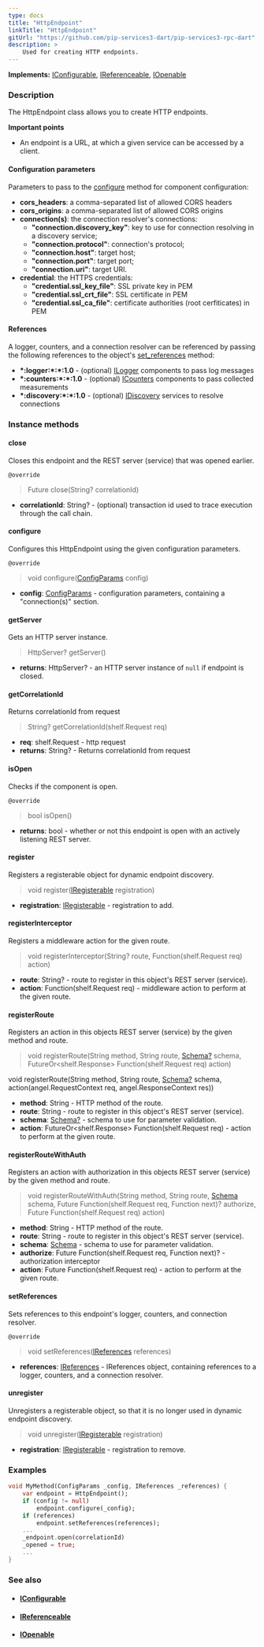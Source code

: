 ```yaml
---
type: docs
title: "HttpEndpoint"
linkTitle: "HttpEndpoint"
gitUrl: "https://github.com/pip-services3-dart/pip-services3-rpc-dart"
description: >
    Used for creating HTTP endpoints. 
---
```


**Implements:** [IConfigurable](../../../commons/config/iconfigurable), [IReferenceable](../../../commons/refer/ireferenceable), [IOpenable](../../../commons/run/iopenable)

### Description

The HttpEndpoint class allows you to create HTTP endpoints. 

**Important points**

- An endpoint is a URL, at which a given service can be accessed by a client. 

#### Configuration parameters
Parameters to pass to the [configure](#configure) method for component configuration:

- **cors_headers**: a comma-separated list of allowed CORS headers
- **cors_origins**: a comma-separated list of allowed CORS origins
- **connection(s)**: the connection resolver's connections:
    - **"connection.discovery_key"**: key to use for connection resolving in a discovery service;
    - **"connection.protocol"**: connection's protocol;
    - **"connection.host"**: target host;
    - **"connection.port"**: target port;
    - **"connection.uri"**: target URI.
- **credential**: the HTTPS credentials:
    - **"credential.ssl_key_file"**: SSL private key in PEM
    - **"credential.ssl_crt_file"**: SSL certificate in PEM
    - **"credential.ssl_ca_file"**: certificate authorities (root cerfiticates) in PEM


#### References
A logger, counters, and a connection resolver can be referenced by passing the 
following references to the object's [set_references](#setreferences) method:

- **\*:logger:\*:\*:1.0** - (optional) [ILogger](../../../components/log/ilogger) components to pass log messages
- **\*:counters:\*:\*:1.0** - (optional) [ICounters](../../../components/count/icounters) components to pass collected measurements
- **\*:discovery:\*:\*:1.0** - (optional) [IDiscovery](../../../components/connect/idiscovery) services to resolve connections


### Instance methods

#### close
Closes this endpoint and the REST server (service) that was opened earlier.

`@override`
> Future close(String? correlationId)

- **correlationId**: String? - (optional) transaction id used to trace execution through the call chain.


#### configure
Configures this HttpEndpoint using the given configuration parameters.

`@override`
> void configure([ConfigParams](../../../commons/config/config_params) config)

- **config**: [ConfigParams](../../../commons/config/config_params) - configuration parameters, containing a "connection(s)" section.

#### getServer
Gets an HTTP server instance.

> HttpServer? getServer()

- **returns**: HttpServer? - an HTTP server instance of `null` if endpoint is closed.

#### getCorrelationId
Returns correlationId from request

> String? getCorrelationId(shelf.Request req)

- **req**: shelf.Request - http request
- **returns**: String? - Returns correlationId from request


#### isOpen
Checks if the component is open.

`@override`
> bool isOpen()

- **returns**: bool - whether or not this endpoint is open with an actively listening REST server.


#### register
Registers a registerable object for dynamic endpoint discovery.

> void register([IRegisterable](../../services/iregisterable) registration)

- **registration**: [IRegisterable](../../services/iregisterable) - registration to add.


#### registerInterceptor
Registers a middleware action for the given route.

> void registerInterceptor(String? route, Function(shelf.Request req) action)

- **route**: String? - route to register in this object's REST server (service).
- **action**: Function(shelf.Request req) - middleware action to perform at the given route.


#### registerRoute
Registers an action in this objects REST server (service) by the given method and route.

> void registerRoute(String method, String route, [Schema?](../../../commons/validate/schema) schema, FutureOr\<shelf.Response\> Function(shelf.Request req) action)

void registerRoute(String method, String route, [Schema?](../../../commons/validate/schema) schema, action(angel.RequestContext req, angel.ResponseContext res))

- **method**: String - HTTP method of the route.
- **route**: String - route to register in this object's REST server (service).
- **schema**: [Schema?](../../../commons/validate/schema) - schema to use for parameter validation.
- **action**: FutureOr\<shelf.Response\> Function(shelf.Request req) - action to perform at the given route.


#### registerRouteWithAuth
Registers an action with authorization in this objects REST server (service)
by the given method and route.

> void registerRouteWithAuth(String method, String route, [Schema](../../../commons/validate/schema) schema, Future Function(shelf.Request req, Function next)? authorize, Future Function(shelf.Request req) action)

- **method**: String - HTTP method of the route.
- **route**: String - route to register in this object's REST server (service).
- **schema**: [Schema](../../../commons/validate/schema) - schema to use for parameter validation.
- **authorize**: Future Function(shelf.Request req, Function next)? - authorization interceptor
- **action**: Future Function(shelf.Request req) - action to perform at the given route.


#### setReferences
Sets references to this endpoint's logger, counters, and connection resolver.

`@override`
> void setReferences([IReferences](../../../commons/refer/ireferences) references)

- **references**: [IReferences](../../../commons/refer/ireferences) - IReferences object, containing references to a logger, counters, and a connection resolver.


#### unregister
Unregisters a registerable object, so that it is no longer used in dynamic endpoint discovery.

> void unregister([IRegisterable](../iregisterable) registration)

- **registration**: [IRegisterable](../iregisterable) - registration to remove.

### Examples

```dart
void MyMethod(ConfigParams _config, IReferences _references) {
    var endpoint = HttpEndpoint();
    if (config != null)
        endpoint.configure(_config);
    if (references)
        endpoint.setReferences(references);
    ...
    _endpoint.open(correlationId)
    _opened = true;
    ...
}
```

### See also
- #### [IConfigurable](../../../commons/config/iconfigurable)
- #### [IReferenceable](../../../commons/refer/ireferenceable)
- #### [IOpenable](../../../commons/run/iopenable)
